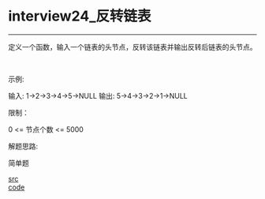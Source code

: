 # interview24_反转链表

---

定义一个函数，输入一个链表的头节点，反转该链表并输出反转后链表的头节点。

 

示例:

输入: 1->2->3->4->5->NULL
输出: 5->4->3->2->1->NULL
 

限制：

0 <= 节点个数 <= 5000


解题思路:

简单题

[src](https://leetcode-cn.com/problems/fan-zhuan-lian-biao-lcof/) <br>
[code](code/interview24.c) <br>
